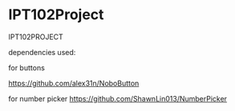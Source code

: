 # IPT102Project
IPT102PROJECT


dependencies used:

for buttons 

https://github.com/alex31n/NoboButton

for number picker
https://github.com/ShawnLin013/NumberPicker
